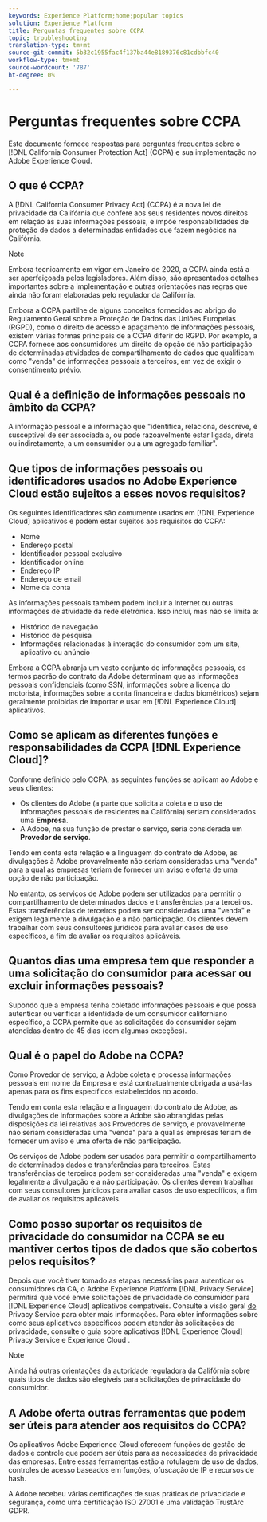 ```yaml
---
keywords: Experience Platform;home;popular topics
solution: Experience Platform
title: Perguntas frequentes sobre CCPA
topic: troubleshooting
translation-type: tm+mt
source-git-commit: 5b32c1955fac4f137ba44e8189376c81cdbbfc40
workflow-type: tm+mt
source-wordcount: '787'
ht-degree: 0%

---
```



# Perguntas frequentes sobre CCPA

Este documento fornece respostas para perguntas frequentes sobre o [!DNL California Consumer Protection Act] (CCPA) e sua implementação no Adobe Experience Cloud.

## O que é CCPA?

A [!DNL California Consumer Privacy Act] (CCPA) é a nova lei de privacidade da Califórnia que confere aos seus residentes novos direitos em relação às suas informações pessoais, e impõe responsabilidades de proteção de dados a determinadas entidades que fazem negócios na Califórnia.

>[!NOTE]
>
>Embora tecnicamente em vigor em Janeiro de 2020, a CCPA ainda está a ser aperfeiçoada pelos legisladores. Além disso, são apresentados detalhes importantes sobre a implementação e outras orientações nas regras que ainda não foram elaboradas pelo regulador da Califórnia.

Embora a CCPA partilhe de alguns conceitos fornecidos ao abrigo do Regulamento Geral sobre a Proteção de Dados das Uniões Europeias (RGPD), como o direito de acesso e apagamento de informações pessoais, existem várias formas principais de a CCPA diferir do RGPD. Por exemplo, a CCPA fornece aos consumidores um direito de opção de não participação de determinadas atividades de compartilhamento de dados que qualificam como &quot;venda&quot; de informações pessoais a terceiros, em vez de exigir o consentimento prévio.

## Qual é a definição de informações pessoais no âmbito da CCPA?

A informação pessoal é a informação que &quot;identifica, relaciona, descreve, é susceptível de ser associada a, ou pode razoavelmente estar ligada, direta ou indiretamente, a um consumidor ou a um agregado familiar&quot;.

## Que tipos de informações pessoais ou identificadores usados no Adobe Experience Cloud estão sujeitos a esses novos requisitos?

Os seguintes identificadores são comumente usados em [!DNL Experience Cloud] aplicativos e podem estar sujeitos aos requisitos do CCPA:

- Nome
- Endereço postal
- Identificador pessoal exclusivo
- Identificador online
- Endereço IP
- Endereço de email
- Nome da conta

As informações pessoais também podem incluir a Internet ou outras informações de atividade da rede eletrônica. Isso inclui, mas não se limita a:

- Histórico de navegação
- Histórico de pesquisa
- Informações relacionadas à interação do consumidor com um site, aplicativo ou anúncio

Embora a CCPA abranja um vasto conjunto de informações pessoais, os termos padrão do contrato da Adobe determinam que as informações pessoais confidenciais (como SSN, informações sobre a licença do motorista, informações sobre a conta financeira e dados biométricos) sejam geralmente proibidas de importar e usar em [!DNL Experience Cloud] aplicativos.

## Como se aplicam as diferentes funções e responsabilidades da CCPA [!DNL Experience Cloud]?

Conforme definido pelo CCPA, as seguintes funções se aplicam ao Adobe e seus clientes:

- Os clientes do Adobe (a parte que solicita a coleta e o uso de informações pessoais de residentes na Califórnia) seriam considerados uma **Empresa**.
- A Adobe, na sua função de prestar o serviço, seria considerada um **Provedor de serviço**.

Tendo em conta esta relação e a linguagem do contrato de Adobe, as divulgações à Adobe provavelmente não seriam consideradas uma &quot;venda&quot; para a qual as empresas teriam de fornecer um aviso e oferta de uma opção de não participação.

No entanto, os serviços de Adobe podem ser utilizados para permitir o compartilhamento de determinados dados e transferências para terceiros. Estas transferências de terceiros podem ser consideradas uma &quot;venda&quot; e exigem legalmente a divulgação e a não participação.  Os clientes devem trabalhar com seus consultores jurídicos para avaliar casos de uso específicos, a fim de avaliar os requisitos aplicáveis.

## Quantos dias uma empresa tem que responder a uma solicitação do consumidor para acessar ou excluir informações pessoais?

Supondo que a empresa tenha coletado informações pessoais e que possa autenticar ou verificar a identidade de um consumidor californiano específico, a CCPA permite que as solicitações do consumidor sejam atendidas dentro de 45 dias (com algumas exceções).

## Qual é o papel do Adobe na CCPA?

Como Provedor de serviço, a Adobe coleta e processa informações pessoais em nome da Empresa e está contratualmente obrigada a usá-las apenas para os fins específicos estabelecidos no acordo.

Tendo em conta esta relação e a linguagem do contrato de Adobe, as divulgações de informações sobre a Adobe são abrangidas pelas disposições da lei relativas aos Provedores de serviço, e provavelmente não seriam consideradas uma &quot;venda&quot; para a qual as empresas teriam de fornecer um aviso e uma oferta de não participação.

Os serviços de Adobe podem ser usados para permitir o compartilhamento de determinados dados e transferências para terceiros. Estas transferências de terceiros podem ser consideradas uma &quot;venda&quot; e exigem legalmente a divulgação e a não participação.  Os clientes devem trabalhar com seus consultores jurídicos para avaliar casos de uso específicos, a fim de avaliar os requisitos aplicáveis.

## Como posso suportar os requisitos de privacidade do consumidor na CCPA se eu mantiver certos tipos de dados que são cobertos pelos requisitos?

Depois que você tiver tomado as etapas necessárias para autenticar os consumidores da CA, o Adobe Experience Platform [!DNL Privacy Service] permitirá que você envie solicitações de privacidade do consumidor para [!DNL Experience Cloud] aplicativos compatíveis. Consulte a visão geral [do](../home.md) Privacy Service para obter mais informações. Para obter informações sobre como seus aplicativos específicos podem atender às solicitações de privacidade, consulte o guia sobre aplicativos [!DNL Experience Cloud] Privacy Service e Experience Cloud [](../experience-cloud-apps.md).

>[!NOTE]
>
>Ainda há outras orientações da autoridade reguladora da Califórnia sobre quais tipos de dados são elegíveis para solicitações de privacidade do consumidor.

## A Adobe oferta  outras ferramentas que podem ser úteis para atender aos requisitos do CCPA?

Os aplicativos Adobe Experience Cloud oferecem funções de gestão de dados e controle que podem ser úteis para as necessidades de privacidade das empresas. Entre essas ferramentas estão a rotulagem de uso de dados, controles de acesso baseados em funções, ofuscação de IP e recursos de hash.

A Adobe recebeu várias certificações de suas práticas de privacidade e segurança, como uma certificação ISO 27001 e uma validação TrustArc GDPR.